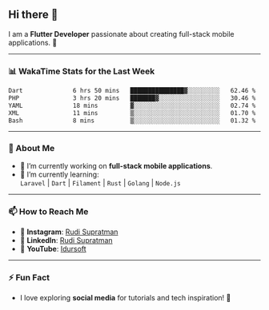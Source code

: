 ## Hi there 👋

I am a **Flutter Developer** passionate about creating full-stack mobile applications. 🚀

---

### 📊 WakaTime Stats for the Last Week
<!--START_SECTION:waka-->

```txt
Dart              6 hrs 50 mins   ███████████████▓░░░░░░░░░   62.46 %
PHP               3 hrs 20 mins   ███████▓░░░░░░░░░░░░░░░░░   30.46 %
YAML              18 mins         ▓░░░░░░░░░░░░░░░░░░░░░░░░   02.74 %
XML               11 mins         ▒░░░░░░░░░░░░░░░░░░░░░░░░   01.70 %
Bash              8 mins          ▒░░░░░░░░░░░░░░░░░░░░░░░░   01.32 %
```

<!--END_SECTION:waka-->

---

### 🌱 About Me
- 🔭 I’m currently working on **full-stack mobile applications**.
- 🌱 I’m currently learning:  
  `Laravel` | `Dart` | `Filament` | `Rust` | `Golang` | `Node.js`

---

### 📫 How to Reach Me
- 💬 **Instagram**: [Rudi Supratman](https://www.instagram.com/rudisupratman97)  
- 💼 **LinkedIn**: [Rudi Supratman](https://www.linkedin.com/in/rudi-supratman-324233281)  
- 🎥 **YouTube**: [Idursoft](https://www.youtube.com/@adde5863)

---

### ⚡ Fun Fact
- I love exploring **social media** for tutorials and tech inspiration! 🎥
